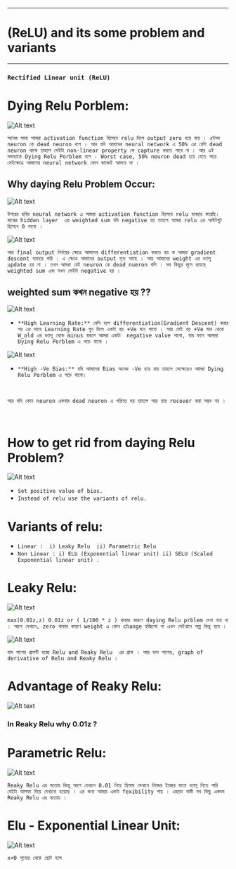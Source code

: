 
---

# (ReLU) and its some problem and variants

---

### `Rectified Linear unit (ReLU)`


# Dying Relu Porblem:

![Alt text](image-166.png)

`অনেক সময় আমরা activation function হিসেবে relu দিলে output zero হয়ে যায় । এইসব neuron কে dead neuron বলে । আর যদি আমাদের neural network এ 50% এর বেশি dead neuron থাকে তাহলে সেইটা non-linear property কে capture করতে পারে না । আর এই সমস্যাকে Dying Relu Porblem বলে । Worst case, 50% neuron dead হয়ে যেতে পারে সেইক্ষেত্রে আমাদের neural network কোন কাজেই আসবে না ।  `


## Why daying Relu Problem Occur:

![Alt text](image-167.png)

`উপরের ছবির neural network এ আমরা activation function হিসেবে relu ব্যবহার করেছি। মাঝের hidden layer  এর weighted sum যদি negative হয় তাহলে আমরা relu এর আউটপুট হিসেবে 0 পাবো ।  `

![Alt text](image-168.png)


`আর final output নির্নয়ের ক্ষেত্রে আমাদের differentiation করতে হয় বা আমরা gradient descent ব্যবহার করি । এ ক্ষেত্রে আমাদের output শূন্য আছে । আর আমাদের weight এর ভ্যালু update হয় না । তখন আমরা যেই neuron কে dead nueron বলি । সব কিছুর মূলে রয়েছে weighted sum এবং যখন সেইটা negative হয় । `


## weighted sum কখন negative হয় ?? 

![Alt text](image-169.png)

- `**High Learning Rate:** বেশি হলে differentiation(Gradient Descent) করার পর এর সাথে Learning Rate গুন দিলে একটা বড় +Ve মান পাবো । আর সেই বড় +Ve মান থেকে W_old এর ভ্যালু থেকে minus করলে আমরা একটা  negative value পাবো, যার ফলে আমারা Dying Relu Porblem এ পড়ে যাবো । `

![Alt text](image-170.png)

- `**High -Ve Bias:** যদি আমাদের Bias অনেক -Ve হয়ে যায় তাহলে সেক্ষেত্রেও আমরা Dying Relu Porblem এ পড়ে যাবো। `

<br>

` আর যদি কোন neuron একবার dead neuron এ পরিণত হয় তাহলে আর তার recover করা সম্ভব নয় ।  `
 
<br>

# How to get rid from daying Relu Problem?

![Alt text](image-191.png)

- `Set positive value of bias.`
- `Instead of relu use the variants of relu.`

# Variants of relu:
- `Linear :  i) Leaky Relu  ii) Parametric Relu `
- `Non Linear : i) ELU (Exponential linear unit) ii) SELU (Scaled Exponential linear unit) . `


# Leaky Relu:

![Alt text](image-258.png)

` max(0.01z,z) 0.01z or ( 1/100 * z ) থাকার কারণে daying Relu prblem দেখা যায় না । আগে যেখানে, zero থাকার কারণে weight এ কোন change হচ্ছিলো না এখন সেইখানে অল্প কিছু হবে । `

![Alt text](image-259.png)

`বাম পাশের গ্রাফটি হচ্ছে Relu and Reaky Relu  এর গ্রাফ । আর ডান পাশের, graph of derivative of Relu and Reaky Relu । `


# Advantage of Reaky Relu:

![Alt text](image-260.png)


### In Reaky Relu why 0.01z ? 

# Parametric Relu:

![Alt text](image-261.png)

`Reaky Relu এর মতোয় কিন্তু আগে যেখানে 0.01 নিয়ে ছিলাম সেখানে নিজের ইচ্ছের মতো ভ্যালু নিতে পারি যেইটা আলফা দিয়ে দেখানো হয়েছে । এর জন্য আমরা একটা fexibility পায় । এছাড়া বাকী সব কিছু একদম Reaky Relu এর মতোয় । `

# Elu - Exponential Linear Unit:

![Alt text](image-262.png)

`x<0 শূন্যের থেকে ছোট হলে `
